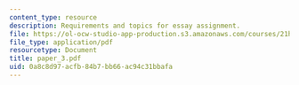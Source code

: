 ```yaml
---
content_type: resource
description: Requirements and topics for essay assignment.
file: https://ol-ocw-studio-app-production.s3.amazonaws.com/courses/21h-311-the-renaissance-1300-1600-fall-2004/0a8c8d97acfb84b7bb66ac94c31bbafa_paper_3.pdf
file_type: application/pdf
resourcetype: Document
title: paper_3.pdf
uid: 0a8c8d97-acfb-84b7-bb66-ac94c31bbafa
---
```

